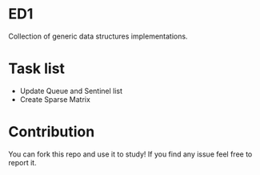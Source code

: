 # ED1
Collection of generic data structures implementations.
# Task list
- Update Queue and Sentinel list 
- Create Sparse Matrix
# Contribution
You can fork this repo and use it to study! If you find any issue feel free to report it.
